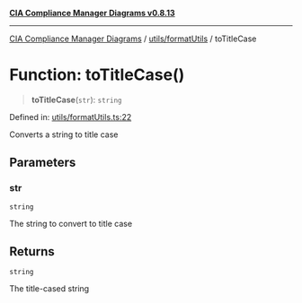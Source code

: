 [**CIA Compliance Manager Diagrams v0.8.13**](../../../README.md)

***

[CIA Compliance Manager Diagrams](../../../modules.md) / [utils/formatUtils](../README.md) / toTitleCase

# Function: toTitleCase()

> **toTitleCase**(`str`): `string`

Defined in: [utils/formatUtils.ts:22](https://github.com/Hack23/cia-compliance-manager/blob/2f6ce8651c6fa9a0d9c8860576f0ee67ef038efd/src/utils/formatUtils.ts#L22)

Converts a string to title case

## Parameters

### str

`string`

The string to convert to title case

## Returns

`string`

The title-cased string

